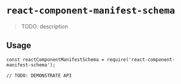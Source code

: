 # `react-component-manifest-schema`

> TODO: description

## Usage

```
const reactComponentManifestSchema = require('react-component-manifest-schema');

// TODO: DEMONSTRATE API
```
